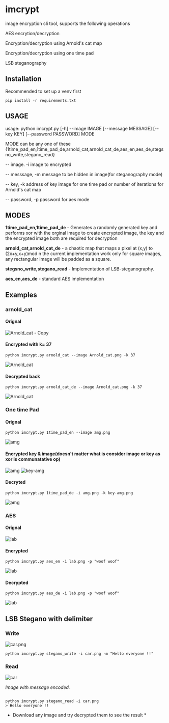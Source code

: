 # imcrypt

image encryption cli tool, supports the following operations

AES encrytion/decryption 


Encryption/decryption using Arnold's cat map


Encryption/decryption using one time pad


LSB steganography
## Installation
Recommended to set up a venv first

    pip install -r requirements.txt

## USAGE



usage: python imcrypt.py [-h] --image IMAGE [--message MESSAGE] [--key KEY]
                  [--password PASSWORD] MODE
                  
                  
MODE can be any one of these {1time_pad_en,1time_pad_de,arnold_cat,arnold_cat_de,aes_en,aes_de,stegsno_write,stegano_read}


-- image. -i image to encrypted


-- messsage, -m message to be hidden in image(for steganography mode)


-- key, -k address of key image for one time pad or number of iterations for Arnold's cat map


-- password, -p password for aes mode




## MODES


**1time_pad_en,1time_pad_de** - Generates a randomly generated key and performs xor with the orginal image to create encrypted image, the key and the encrypted image both are required for decryption


**arnold_cat,arnold_cat_de** - a chaotic map that maps a pixel at (x,y) to (2x+y,x+y)mod n the current implementation work only for square images, any rectangular image will be padded as a square.


**stegsno_write,stegano_read** - Implementation of LSB-steganography.



**aes_en,aes_de** - standard AES implementation 

## Examples
### arnold_cat
#### Orignal
![Arnold_cat - Copy](https://user-images.githubusercontent.com/26710303/184945901-c5cdc47f-afc7-4d52-bc95-08ae79becb13.png)

#### Encrypted with k= 37
```
python imcrypt.py arnold_cat --image Arnold_cat.png -k 37
```
![Arnold_cat](https://user-images.githubusercontent.com/26710303/184945747-a45bc762-bcd1-4f11-9236-d124a5f65a69.png)

#### Decrypted back
```
python imcrypt.py arnold_cat_de --image Arnold_cat.png -k 37
```
![Arnold_cat](https://user-images.githubusercontent.com/26710303/184946479-6595db0c-af19-457a-be02-7dc1ecfbfe98.png)

### One time Pad
#### Orignal
```
python imcrypt.py 1time_pad_en --image amg.png
```
![amg](https://user-images.githubusercontent.com/26710303/184948449-89ab8513-478d-4a66-81f5-6ce563eb69b5.png)
#### Encrypted key & image(doesn't matter what is consider image or key as xor is communatative op)
![amg](https://user-images.githubusercontent.com/26710303/184949359-674ff2f7-04d2-4493-bd3c-d705be3fedcd.png)
![key-amg](https://user-images.githubusercontent.com/26710303/184949522-3677e8ea-767c-4da6-bba0-8ef059ffff33.png)

#### Decryted
```
python imcrypt.py 1time_pad_de -i amg.png -k key-amg.png
```
![amg](https://user-images.githubusercontent.com/26710303/184950002-b9441829-cadd-4f51-a44d-39a093867ccb.png)

### AES
#### Orignal
![lab](https://user-images.githubusercontent.com/26710303/184951940-94cf3847-2c4e-4723-8d5c-f6aec7e3ec69.png)
#### Encrypted
```
python imcrypt.py aes_en -i lab.png -p "woof woof"
```
![lab](https://user-images.githubusercontent.com/26710303/184952210-edfae96f-d7cd-40e1-b14c-83ff4aff347d.png)

#### Decrypted
```
python imcrypt.py aes_de -i lab.png -p "woof woof"
```
![lab](https://user-images.githubusercontent.com/26710303/184952557-f68bb064-a6fc-4f84-8d38-e209060bfc1f.png)

## LSB Stegano with delimiter
### Write
![car.png](https://user-images.githubusercontent.com/26710303/184948449-89ab8513-478d-4a66-81f5-6ce563eb69b5.png)

```
python imcrypt.py stegano_write -i car.png -m "Hello everyone !!"
```
### Read 
![car](https://user-images.githubusercontent.com/26710303/206098737-123ad5b4-3166-4ef8-8323-9eaeeb7529ce.png)

*Image with message encoded.*
```

python imcrypt.py stegano_read -i car.png
> Hello everyone !!
```

* Download any image and try decrypted them to see the result *

